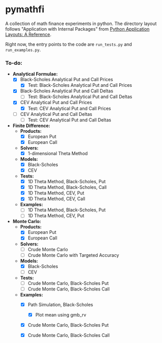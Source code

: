 # pymathfi

A collection of math finance experiments in python.
The directory layout follows "Application with Internal Packages" from [Python Application Layouts: A Reference](https://realpython.com/python-application-layouts/).

Right now, the entry points to the code are `run_tests.py` and `run_examples.py`.

### To-do:
- **Analytical Formulae:**
    - [x] Black-Scholes Analytical Put and Call Prices
        - [x] Test: Black-Scholes Analytical Put and Call Prices
    - [x] Black-Scholes Analytical Put and Call Deltas
        - [ ] Test: Black-Scholes Analytical Put and Call Deltas
    - [x] CEV Analytical Put and Call Prices
        - [x] Test: CEV Analytical Put and Call Prices
    - [ ] CEV Analytical Put and Call Deltas
        - [ ] Test: CEV Analytical Put and Call Deltas
- **Finite Difference:**
    - **Products:**
        - [x] European Put
        - [x] European Call
    - **Solvers:**
        - [x] 1-dimensional Theta Method
    - **Models:**
        - [x] Black-Scholes
        - [x] CEV
    - **Tests:**
        - [x] 1D Theta Method, Black-Scholes, Put
        - [x] 1D Theta Method, Black-Scholes, Call
        - [x] 1D Theta Method, CEV, Put
        - [x] 1D Theta Method, CEV, Call
    - **Examples:**
        - [ ] 1D Theta Method, Black-Scholes, Put
        - [ ] 1D Theta Method, CEV, Put
- **Monte Carlo:**
    - **Products:**
        - [x] European Put
        - [x] European Call
    - **Solvers:**
        - [ ] Crude Monte Carlo
        - [ ] Crude Monte Carlo with Targeted Accuracy
    - **Models:**
        - [x] Black-Scholes
        - [ ] CEV
    - **Tests:**
        - [ ] Crude Monte Carlo, Black-Scholes Put
        - [ ] Crude Monte Carlo, Black-Scholes Call
    - **Examples:**
        - [x] Path Simulation, Black-Scholes
            - [x] Plot mean using gmb_rv
        - [x] Crude Monte Carlo, Black-Scholes Put
        - [x] Crude Monte Carlo, Black-Scholes Call
        
